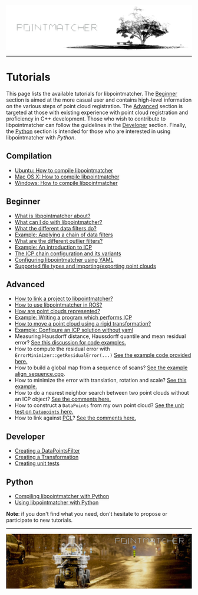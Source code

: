 ![alt tag](images/banner_light.jpeg)

---

# Tutorials

This page lists the available tutorials for libpointmatcher. The [Beginner](#beginner) section is aimed at the more casual user and contains high-level information on the various steps of point cloud registration. The [Advanced](#advanced) section is targeted at those with existing experience with point cloud registration and proficiency in C++ development.  Those who wish to contribute to libpointmatcher can follow the guidelines in the [Developer](#developer) section. Finally, the [Python](#python) section is intended for those who are interested in using libpointmatcher with *Python*.

## Compilation <a name="compilation"></a>

- [Ubuntu: How to compile libpointmatcher](CompilationUbuntu.md)
- [Mac OS X: How to compile libpointmatcher](CompilationMac.md)
- [Windows: How to compile libpointmatcher](CompilationWindows.md)

## Beginner <a name="beginner"></a>

- [What is libpointmatcher about?](Introduction.md)
- [What can I do with libpointmatcher?](ApplicationsAndPub.md)
- [What the different data filters do?](DataFilters.md)
- [Example: Applying a chain of data filters](ApplyingDataFilters.md)
- [What are the different outlier filters?](OutlierFiltersFamilies.md)
- [Example: An introduction to ICP](ICPIntro.md)
- [The ICP chain configuration and its variants](DefaultICPConfig.md)
- [Configuring libpointmatcher using YAML](Configuration.md)
- [Supported file types and importing/exporting point clouds](ImportExport.md)

## Advanced <a name="advanced"></a>

- [How to link a project to libpointmatcher?](LinkingProjects.md)
- [How to use libpointmatcher in ROS?](UsingInRos.md)
- [How are point clouds represented?](PointClouds.md)
- [Example: Writing a program which performs ICP](BasicRegistration.md)
- [How to move a point cloud using a rigid transformation?](Transformations.md)
- [Example: Configure an ICP solution without yaml](ICPWithoutYaml.md)
- Measuring Hausdorff distance, Haussdorff quantile and mean residual error? [See this discussion for code examples.](https://github.com/ethz-asl/libpointmatcher/issues/125)
- How to compute the residual error with `ErrorMinimizer::getResidualError(...)` [See the example code provided here.](https://github.com/ethz-asl/libpointmatcher/issues/193#issue-203885636)
- How to build a global map from a sequence of scans? [See the example align_sequence.cpp](https://github.com/ethz-asl/libpointmatcher/blob/master/examples/align_sequence.cpp ).
- How to minimize the error with translation, rotation and scale? [See this example.](https://github.com/ethz-asl/libpointmatcher/issues/188#issuecomment-270960696)
- How to do a nearest neighbor search between two point clouds without an ICP object? [See the comments here.](https://github.com/ethz-asl/libpointmatcher/issues/193#issuecomment-276093785)
- How to construct a `DataPoints` from my own point cloud? [See the unit test on `Datapoints` here.](https://github.com/ethz-asl/libpointmatcher/blob/master/utest/ui/DataFilters.cpp#L52)
- How to link against [PCL](https://pointclouds.org/)? [See the comments here.](https://github.com/ethz-asl/libpointmatcher/issues/176#issuecomment-734067786)

## Developer <a name="developer"></a>

- [Creating a DataPointsFilter](DataPointsFilterDev.md)
- [Creating a Transformation](TransformationDev.md)
- [Creating unit tests](UnitTestDev.md)

## Python <a name="python"></a>

- [Compiling libpointmatcher with Python](CompilationPython.md)
- [Using libpointmatcher with Python](PythonModule.md)

**Note**: if you don't find what you need, don't hesitate to propose or participate to new tutorials. 

---

![alt tag](images/banner_dark.jpeg)
